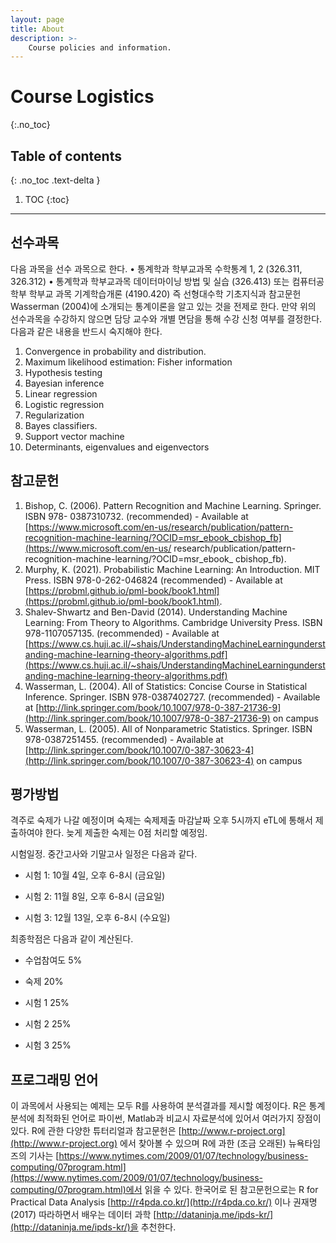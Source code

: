 ```yaml
---
layout: page
title: About
description: >-
    Course policies and information.
---
```


# Course Logistics
{:.no_toc}

## Table of contents
{: .no_toc .text-delta }

1. TOC
{:toc}

---

## 선수과목

다음 과목을 선수 과목으로 한다.
• 통계학과 학부교과목 수학통계 1, 2 (326.311, 326.312)
• 통계학과 학부교과목 데이터마이닝 방법 및 실습 (326.413) 또는 컴퓨터공학부 학부교
과목 기계학습개론 (4190.420)
즉 선형대수학 기초지식과 참고문헌 Wasserman (2004)에 소개되는 통계이론을 알고 있는
것을 전제로 한다. 만약 위의 선수과목을 수강하지 않으면 담당 교수와 개별 면담을 통해 수강
신청 여부를 결정한다. 다음과 같은 내용을 반드시 숙지해야 한다.
1. Convergence in probability and distribution.
2. Maximum likelihood estimation: Fisher information
3. Hypothesis testing
4. Bayesian inference
5. Linear regression
6. Logistic regression
7. Regularization
8. Bayes classifiers.
9. Support vector machine
10. Determinants, eigenvalues and eigenvectors

## 참고문헌

1. Bishop, C. (2006). Pattern Recognition and Machine Learning. Springer. ISBN 978-
0387310732. (recommended) - Available at [https://www.microsoft.com/en-us/research/publication/pattern-recognition-machine-learning/?OCID=msr_ebook_cbishop_fb](https://www.microsoft.com/en-us/
research/publication/pattern-recognition-machine-learning/?OCID=msr_ebook_
cbishop_fb).
2. Murphy, K. (2021). Probabilistic Machine Learning: An Introduction. MIT Press.
ISBN 978-0-262-046824 (recommended) - Available at [https://probml.github.io/pml-book/book1.html](https://probml.github.io/pml-book/book1.html).
3. Shalev-Shwartz and Ben-David (2014). Understanding Machine Learning: From Theory
to Algorithms. Cambridge University Press. ISBN 978-1107057135. (recommended) -
Available at [https://www.cs.huji.ac.il/~shais/UnderstandingMachineLearningunderstanding-machine-learning-theory-algorithms.pdf](https://www.cs.huji.ac.il/~shais/UnderstandingMachineLearningunderstanding-machine-learning-theory-algorithms.pdf)
4. Wasserman, L. (2004). All of Statistics: Concise Course in Statistical Inference. Springer.
ISBN 978-0387402727. (recommended) - Available at [http://link.springer.com/book/10.1007/978-0-387-21736-9](http://link.springer.com/book/10.1007/978-0-387-21736-9) on campus
5. Wasserman, L. (2005). All of Nonparametric Statistics. Springer. ISBN 978-0387251455.
(recommended) - Available at [http://link.springer.com/book/10.1007/0-387-30623-4](http://link.springer.com/book/10.1007/0-387-30623-4)
on campus

## 평가방법

격주로 숙제가 나갈 예정이며 숙제는 숙제제출 마감날짜 오후 5시까지 eTL에 통해서
제출하여야 한다. 늦게 제출한 숙제는 0점 처리할 예정임.

시험일정. 중간고사와 기말고사 일정은 다음과 같다.

- 시험 1: 10월 4일, 오후 6-8시 (금요일)

- 시험 2: 11월 8일, 오후 6-8시 (금요일)

- 시험 3: 12월 13일, 오후 6-8시 (수요일)


최종학점은 다음과 같이 계산된다.
- 수업참여도 5% 

- 숙제 20%

- 시험 1 25%

- 시험 2 25%

- 시험 3 25%


## 프로그래밍 언어

이 과목에서 사용되는 예제는 모두 R를 사용하여 분석결과를 제시할 예정이다. R은 통계분석에 최적화된 언어로 파이썬, Matlab과 비교시 자료분석에 있어서 여러가지 장점이 있다. R에 관한 다양한 튜터리얼과 참고문헌은 [http://www.r-project.org](http://www.r-project.org) 에서 찾아볼 수 있으며 R에 과한 (조금 오래된) 뉴욕타임즈의 기사는 [https://www.nytimes.com/2009/01/07/technology/business-computing/07program.html](https://www.nytimes.com/2009/01/07/technology/business-computing/07program.html)에서 읽을 수 있다. 한국어로 된 참고문헌으로는 R for Practical Data Analysis [http://r4pda.co.kr/](http://r4pda.co.kr/) 이나 권재명 (2017) 따라하면서 배우는 데이터 과학 [http://dataninja.me/ipds-kr/](http://dataninja.me/ipds-kr/)을 추천한다.





